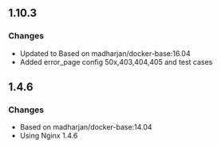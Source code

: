 ## 1.10.3

### Changes

* Updated to Based on madharjan/docker-base:16.04
* Added error_page config 50x,403,404,405 and test cases

## 1.4.6

### Changes

* Based on madharjan/docker-base:14.04
* Using Nginx 1.4.6
